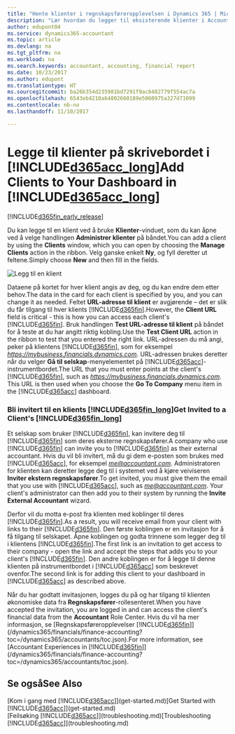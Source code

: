 ```yaml
---
title: "Hente klienter i regnskapsføreropplevelsen i Dynamics 365 | Microsoft-dokumentasjon"
description: "Lær hvordan du legger til eksisterende klienter i Accountant Hub for Dynamics 365."
author: edupont04
ms.service: dynamics365-accountant
ms.topic: article
ms.devlang: na
ms.tgt_pltfrm: na
ms.workload: na
ms.search.keywords: accountant, accounting, financial report
ms.date: 10/23/2017
ms.author: edupont
ms.translationtype: HT
ms.sourcegitcommit: ba26b354d235981bd7291f9ac6402779f554ac7a
ms.openlocfilehash: 6543eb4210a64802660189e5060975a327d71099
ms.contentlocale: nb-no
ms.lasthandoff: 11/10/2017

---
```

# <a name="add-clients-to-your-dashboard-in-included365acclongincludesd365acclongmdmd"></a><span data-ttu-id="6a867-103">Legge til klienter på skrivebordet i [!INCLUDE[d365acc_long](includes/d365acc_long_md.md)]</span><span class="sxs-lookup"><span data-stu-id="6a867-103">Add Clients to Your Dashboard in [!INCLUDE[d365acc_long](includes/d365acc_long_md.md)]</span></span>
[!INCLUDE[d365fin_early_release](includes/d365fin_early_release.md.md)]

<span data-ttu-id="6a867-104">Du kan legge til en klient ved å bruke **Klienter**-vinduet, som du kan åpne ved å velge handlingen **Administrer klienter** på båndet.</span><span class="sxs-lookup"><span data-stu-id="6a867-104">You can add a client by using the **Clients** window, which you can open by choosing the **Manage Clients** action in the ribbon.</span></span> <span data-ttu-id="6a867-105">Velg ganske enkelt **Ny**, og fyll deretter ut feltene.</span><span class="sxs-lookup"><span data-stu-id="6a867-105">Simply choose **New** and then fill in the fields.</span></span>  

![Legg til en klient](./media/accountant-add-client/manage-client.png)

<span data-ttu-id="6a867-107">Dataene på kortet for hver klient angis av deg, og du kan endre dem etter behov.</span><span class="sxs-lookup"><span data-stu-id="6a867-107">The data in the card for each client is specified by you, and you can change it as needed.</span></span> <span data-ttu-id="6a867-108">Feltet **URL-adresse til klient** er avgjørende – det er slik du får tilgang til hver klients [!INCLUDE[d365fin](includes/d365fin_md.md)].</span><span class="sxs-lookup"><span data-stu-id="6a867-108">However, the **Client URL** field is critical - this is how you can access each client's [!INCLUDE[d365fin](includes/d365fin_md.md)].</span></span> <span data-ttu-id="6a867-109">Bruk handlingen **Test URL-adresse til klient** på båndet for å teste at du har angitt riktig kobling.</span><span class="sxs-lookup"><span data-stu-id="6a867-109">Use the **Test Client URL** action in the ribbon to test that you entered the right link.</span></span> <span data-ttu-id="6a867-110">URL-adressen du må angi, peker på klientens [!INCLUDE[d365fin](includes/d365fin_md.md)], som for eksempel *https://mybusiness.financials.dynamics.com*. URL-adressen brukes deretter når du velger **Gå til selskap**-menyelementet på [!INCLUDE[d365acc](includes/d365acc_md.md)]-instrumentbordet.</span><span class="sxs-lookup"><span data-stu-id="6a867-110">The URL that you must enter points at the client's [!INCLUDE[d365fin](includes/d365fin_md.md)], such as *https://mybusiness.financials.dynamics.com*. This URL is then used when you choose the **Go To Company** menu item in the [!INCLUDE[d365acc](includes/d365acc_md.md)] dashboard.</span></span>  

### <a name="get-invited-to-a-clients-included365finlongincludesd365finlongmdmd"></a><span data-ttu-id="6a867-111">Bli invitert til en klients [!INCLUDE[d365fin_long](includes/d365fin_long_md.md)]</span><span class="sxs-lookup"><span data-stu-id="6a867-111">Get Invited to a Client's [!INCLUDE[d365fin_long](includes/d365fin_long_md.md)]</span></span>
<span data-ttu-id="6a867-112">Et selskap som bruker [!INCLUDE[d365fin](includes/d365fin_md.md)], kan invitere deg til [!INCLUDE[d365fin](includes/d365fin_md.md)] som deres eksterne regnskapsfører.</span><span class="sxs-lookup"><span data-stu-id="6a867-112">A company who use [!INCLUDE[d365fin](includes/d365fin_md.md)] can invite you to [!INCLUDE[d365fin](includes/d365fin_md.md)] as their external accountant.</span></span> <span data-ttu-id="6a867-113">Hvis du vil bli invitert, må du gi dem e-posten som brukes med [!INCLUDE[d365acc](includes/d365acc_md.md)], for eksempel *me@accountant.com*. Administratoren for klienten kan deretter legge deg til i systemet ved å kjøre veiviseren **Inviter ekstern regnskapsfører**.</span><span class="sxs-lookup"><span data-stu-id="6a867-113">To get invited, you must give them the email that you use with [!INCLUDE[d365acc](includes/d365acc_md.md)], such as *me@accountant.com*. Your client's administrator can then add you to their system by running the **Invite External Accountant** wizard.</span></span>  

<span data-ttu-id="6a867-114">Derfor vil du motta e-post fra klienten med koblinger til deres [!INCLUDE[d365fin](includes/d365fin_md.md)].</span><span class="sxs-lookup"><span data-stu-id="6a867-114">As a result, you will receive email from your client with links to their [!INCLUDE[d365fin](includes/d365fin_md.md)].</span></span> <span data-ttu-id="6a867-115">Den første koblingen er en invitasjon for å få tilgang til selskapet. Åpne koblingen og godta trinnene som legger deg til i klientens [!INCLUDE[d365fin](includes/d365fin_md.md)].</span><span class="sxs-lookup"><span data-stu-id="6a867-115">The first link is an invitation to get access to their company - open the link and accept the steps that adds you to your client's [!INCLUDE[d365fin](includes/d365fin_md.md)].</span></span> <span data-ttu-id="6a867-116">Den andre koblingen er for å legge til denne klienten på instrumentbordet i [!INCLUDE[d365acc](includes/d365acc_md.md)] som beskrevet ovenfor.</span><span class="sxs-lookup"><span data-stu-id="6a867-116">The second link is for adding this client to your dashboard in [!INCLUDE[d365acc](includes/d365acc_md.md)] as described above.</span></span>  

<span data-ttu-id="6a867-117">Når du har godtatt invitasjonen, logges du på og har tilgang til klienten økonomiske data fra **Regnskapsfører**-rollesenteret.</span><span class="sxs-lookup"><span data-stu-id="6a867-117">When you have accepted the invitation, you are logged in and can access the client's financial data from the **Accountant** Role Center.</span></span> <span data-ttu-id="6a867-118">Hvis du vil ha mer informasjon, se [Regnskapsføreropplevelser [!INCLUDE[d365fin](includes/d365fin_md.md)]](/dynamics365/financials/finance-accounting?toc=/dynamics365/accountants/toc.json).</span><span class="sxs-lookup"><span data-stu-id="6a867-118">For more information, see [Accountant Experiences in [!INCLUDE[d365fin](includes/d365fin_md.md)]](/dynamics365/financials/finance-accounting?toc=/dynamics365/accountants/toc.json).</span></span>  

## <a name="see-also"></a><span data-ttu-id="6a867-119">Se også</span><span class="sxs-lookup"><span data-stu-id="6a867-119">See Also</span></span>
<span data-ttu-id="6a867-120">[Kom i gang med [!INCLUDE[d365acc](includes/d365acc_md.md)]](get-started.md)</span><span class="sxs-lookup"><span data-stu-id="6a867-120">[Get Started with [!INCLUDE[d365acc](includes/d365acc_md.md)]](get-started.md)</span></span>  
<span data-ttu-id="6a867-121">[Feilsøking [!INCLUDE[d365acc](includes/d365acc_md.md)]](troubleshooting.md)</span><span class="sxs-lookup"><span data-stu-id="6a867-121">[Troubleshooting [!INCLUDE[d365acc](includes/d365acc_md.md)]](troubleshooting.md)</span></span>  

